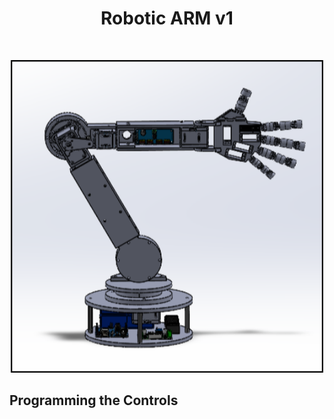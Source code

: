 <div id="top"></div>
<h1 align="center">Robotic ARM v1</h1>
<br />
<div align="center">

</p>
<img src="images\robotCAD.png?" width="500" height="500">
</div>

## Programming the Controls


